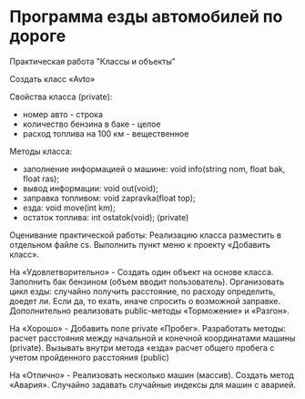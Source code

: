 # Программа езды автомобилей по дороге
Практическая работа "Классы и объекты"

Создать класс «Avto»

Свойства класса (private):
- номер авто - строка
- количество бензина в баке - целое
- расход топлива на 100 км - вещественное

Методы класса:
- заполнение информацией о машине: void info(string nom, float bak, float ras);
- вывод информации: void out(void);
- заправка топливом: void zapravka(float top);
- езда: void move(int km);
- остаток топлива: int ostatok(void); (private)

Оценивание практической работы: 
Реализацию класса разместить в отдельном файле cs. Выполнить пункт меню к проекту «Добавить класс».

На «Удовлетворительно» - 
Создать один объект на основе класса. Заполнить бак бензином (объем вводит пользователь). Организовать цикл езды:  случайно получить расстояние, по расходу определить, доедет ли. Если да, то ехать, иначе спросить о возможной заправке. Дополнительно реализовать public-методы «Торможение» и «Разгон».

На «Хорошо» - 
Добавить поле private «Пробег». Разработать методы:
расчет расстояния между начальной и конечной координатами машины (private). Вызывать внутри метода «езда»
расчет общего пробега с учетом пройденного расстояния (public) 

На «Отлично» - 
Реализовать несколько машин (массив). Создать метод «Авария».  Случайно задавать случайные индексы для машин с аварией.
